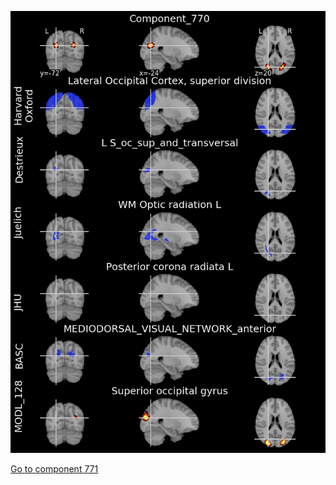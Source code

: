 


![770](preliminary/770.jpg "Component 770")

[Go to component 771](https://parietal-inria.github.io/MODL_atlas/1024/771 "Component 771")